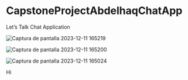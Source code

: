 ﻿# CapstoneProjectAbdelhaqChatApp


 Let’s Talk Chat Application

 
![Captura de pantalla 2023-12-11 165219](https://github.com/abdelhaqlim/CapstoneProjectAbdelhaqChatApp/assets/118494744/f1b73520-b16e-440e-8851-0d08b0604531)

![Captura de pantalla 2023-12-11 165200](https://github.com/abdelhaqlim/CapstoneProjectAbdelhaqChatApp/assets/118494744/cc08ec7e-bac1-4f83-b975-b21c301a2fef)

![Captura de pantalla 2023-12-11 165024](https://github.com/abdelhaqlim/CapstoneProjectAbdelhaqChatApp/assets/118494744/5cf26349-7fa8-4e8a-ac17-126c121d2c1a)

Hi

